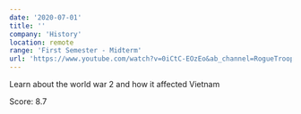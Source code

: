```yaml
---
date: '2020-07-01'
title: ''
company: 'History'
location: remote
range: 'First Semester - Midterm'
url: 'https://www.youtube.com/watch?v=0iCtC-EOzEo&ab_channel=RogueTrooper'
---
```


Learn about the world war 2 and how it affected Vietnam

Score: 8.7
